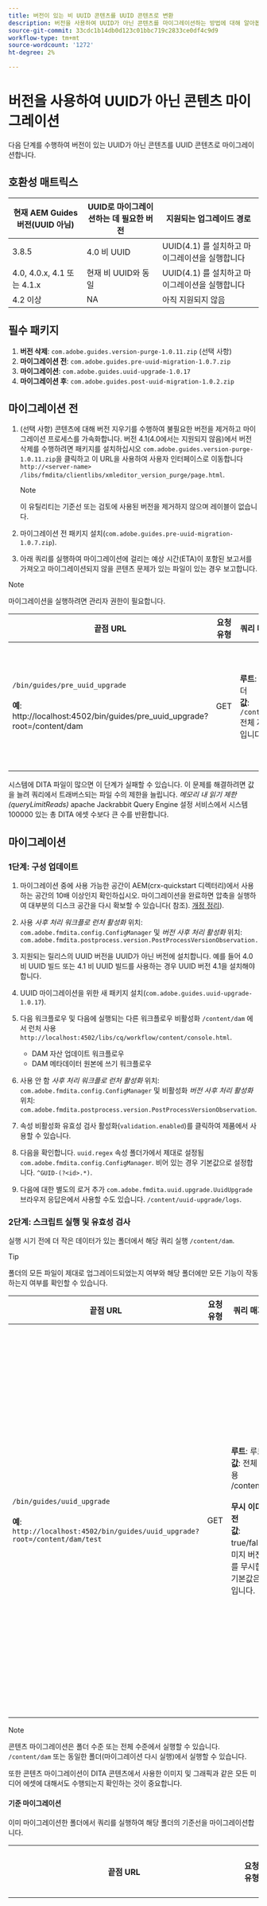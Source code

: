 ```yaml
---
title: 버전이 있는 비 UUID 콘텐츠를 UUID 콘텐츠로 변환
description: 버전을 사용하여 UUID가 아닌 콘텐츠를 마이그레이션하는 방법에 대해 알아봅니다.
source-git-commit: 33cdc1b14db0d123c01bbc719c2833ce0df4c9d9
workflow-type: tm+mt
source-wordcount: '1272'
ht-degree: 2%

---
```





# 버전을 사용하여 UUID가 아닌 콘텐츠 마이그레이션

다음 단계를 수행하여 버전이 있는 UUID가 아닌 콘텐츠를 UUID 콘텐츠로 마이그레이션합니다.

## 호환성 매트릭스

| 현재 AEM Guides 버전(UUID 아님) | UUID로 마이그레이션하는 데 필요한 버전 | 지원되는 업그레이드 경로 |
|---|---|---|
| 3.8.5 | 4.0 비 UUID | UUID(4.1) 를 설치하고 마이그레이션을 실행합니다 |
| 4.0, 4.0.x, 4.1 또는 4.1.x | 현재 비 UUID와 동일 | UUID(4.1) 를 설치하고 마이그레이션을 실행합니다 |
| 4.2 이상 | NA | 아직 지원되지 않음 |

## 필수 패키지

1. **버전 삭제**: `com.adobe.guides.version-purge-1.0.11.zip` (선택 사항)
1. **마이그레이션 전**: `com.adobe.guides.pre-uuid-migration-1.0.7.zip`
1. **마이그레이션**: `com.adobe.guides.uuid-upgrade-1.0.17`
1. **마이그레이션 후**: `com.adobe.guides.post-uuid-migration-1.0.2.zip`


## 마이그레이션 전

1. (선택 사항) 콘텐츠에 대해 버전 지우기를 수행하여 불필요한 버전을 제거하고 마이그레이션 프로세스를 가속화합니다. 버전 4.1(4.0에서는 지원되지 않음)에서 버전 삭제를 수행하려면 패키지를 설치하십시오 `com.adobe.guides.version-purge-1.0.11.zip`을 클릭하고 이 URL을 사용하여 사용자 인터페이스로 이동합니다 `http://<server-name> /libs/fmdita/clientlibs/xmleditor_version_purge/page.html`.

   >[!NOTE]
   >
   >이 유틸리티는 기준선 또는 검토에 사용된 버전을 제거하지 않으며 레이블이 없습니다.
1. 마이그레이션 전 패키지 설치(`com.adobe.guides.pre-uuid-migration-1.0.7.zip`).

1. 아래 쿼리를 실행하여 마이그레이션에 걸리는 예상 시간(ETA)이 포함된 보고서를 가져오고 마이그레이션되지 않을 콘텐츠 문제가 있는 파일이 있는 경우 보고합니다.

>[!NOTE]
>
>마이그레이션을 실행하려면 관리자 권한이 필요합니다.


| 끝점 URL | 요청 유형 | 쿼리 매개 변수 | 예상 결과 |
|---|---|---|---|
| `/bin/guides/pre_uuid_upgrade` <br> <br>**예**: http://localhost:4502/bin/guides/pre_uuid_upgrade?root=/content/dam | GET | **루트**: 루트 폴더<br> **값**: `/content/dam` 전체 저장소용입니다. | 마이그레이션 전 보고서(.csv)가 만들어지고 파일 수, 총 버전 및 오류가 표시됩니다. <br><br> **샘플 출력**:<br>루트 폴더: /content/dam <br>총 파일 수: 2697 <br>총 버전: 10380 <br>오류가 발생한 파일 수: 28 <br>자세한 보고서는 AEM CRX를 통해 다음 위치에서 사용할 수 있습니다. `/content/uuid-pgrade/UuidMigrationReport_1688400131039.csv` |

시스템에 DITA 파일이 많으면 이 단계가 실패할 수 있습니다. 이 문제를 해결하려면 값을 늘려 쿼리에서 트래버스되는 파일 수의 제한을 늘립니다. *메모리 내 읽기 제한(queryLimitReads)* apache Jackrabbit Query Engine 설정 서비스에서 시스템100000 있는 총 DITA 에셋 수보다 큰 수를 반환합니다.

## 마이그레이션

### 1단계: 구성 업데이트

1. 마이그레이션 중에 사용 가능한 공간이 AEM(crx-quickstart 디렉터리)에서 사용하는 공간의 10배 이상인지 확인하십시오. 마이그레이션을 완료하면 압축을 실행하여 대부분의 디스크 공간을 다시 확보할 수 있습니다( 참조). [개정 정리](https://experienceleague.adobe.com/docs/experience-manager-65/deploying/deploying/revision-cleanup.html?lang=en)).

1. 사용 *사후 처리 워크플로 런처 활성화* 위치: `com.adobe.fmdita.config.ConfigManager` 및 *버전 사후 처리 활성화* 위치: `com.adobe.fmdita.postprocess.version.PostProcessVersionObservation.`

1. 지원되는 릴리스의 UUID 버전을 UUID가 아닌 버전에 설치합니다. 예를 들어 4.0 비 UUID 빌드 또는 4.1 비 UUID 빌드를 사용하는 경우 UUID 버전 4.1을 설치해야 합니다.

1. UUID 마이그레이션을 위한 새 패키지 설치(`com.adobe.guides.uuid-upgrade-1.0.17`).

1. 다음 워크플로우 및 다음에 실행되는 다른 워크플로우 비활성화 `/content/dam` 에서 런처 사용 `http://localhost:4502/libs/cq/workflow/content/console.html`.

   * DAM 자산 업데이트 워크플로우
   * DAM 메타데이터 원본에 쓰기 워크플로우

1. 사용 안 함 *사후 처리 워크플로 런처 활성화* 위치: `com.adobe.fmdita.config.ConfigManager` 및 비활성화 *버전 사후 처리 활성화* 위치: `com.adobe.fmdita.postprocess.version.PostProcessVersionObservation`.

1. 속성 비활성화 유효성 검사 활성화(`validation.enabled`)를 클릭하여 제품에서 사용할 수 있습니다.

1. 다음을 확인합니다. `uuid.regex` 속성 폴더가에서 제대로 설정됨 `com.adobe.fmdita.config.ConfigManager`. 비어 있는 경우 기본값으로 설정합니다. `^GUID-(?<id>.*)`.
1. 다음에 대한 별도의 로거 추가 `com.adobe.fmdita.uuid.upgrade.UuidUpgrade` 브라우저 응답은에서 사용할 수도 있습니다. `/content/uuid-upgrade/logs`.

### 2단계: 스크립트 실행 및 유효성 검사

실행 시기 전에 더 작은 데이터가 있는 폴더에서 해당 쿼리 실행 `/content/dam`.

>[!TIP]
>
>폴더의 모든 파일이 제대로 업그레이드되었는지 여부와 해당 폴더에만 모든 기능이 작동하는지 여부를 확인할 수 있습니다.

| 끝점 URL | 요청 유형 | 쿼리 매개 변수 | 예상 결과 |
|---|---|---|---|
| `/bin/guides/uuid_upgrade`<br><br> **예**: `http://localhost:4502/bin/guides/uuid_upgrade?root=/content/dam/test` | GET | **루트**: 루트 폴더 <br>**값**: 전체 저장소용 /content/dam.<br><br>**무시 이미지 버전**<br> **값**: true/false(이미지 버전 처리를 무시합니다. 기본값은 false입니다. | 파일 목록이 있는 마이그레이션 보고서가 마이그레이션되었습니다. 업그레이드하지 못했습니다. 업그레이드했지만 오류가 발생했습니다. 총 소요 시간이 있습니다. <br><br> **샘플 출력**: <br> [정보] 파일 목록 실패:0 <br>[정보] 아니. 개 중 개 파일 업그레이드 성공: 2241 <br>[정보] 아니. 개 중 개 파일이 오류와 함께 업그레이드됨: 28 <br>[정보] 아니. 개 중 개 파일 업그레이드 실패: 0 <br> [정보] 총 소요 시간: 0:37:03.131 |

>[!NOTE]
>
> 콘텐츠 마이그레이션은 폴더 수준 또는 전체 수준에서 실행할 수 있습니다. `/content/dam` 또는 동일한 폴더(마이그레이션 다시 실행)에서 실행할 수 있습니다.

또한 콘텐츠 마이그레이션이 DITA 콘텐츠에서 사용한 이미지 및 그래픽과 같은 모든 미디어 에셋에 대해서도 수행되는지 확인하는 것이 중요합니다.

#### 기준 마이그레이션

이미 마이그레이션한 폴더에서 쿼리를 실행하여 해당 폴더의 기준선을 마이그레이션합니다.

| 끝점 URL | 요청 유형 | 쿼리 매개 변수 | 예상 결과 |
|---|---|---|---|
| `/bin/guides/baseline_uuid_upgrade`<br><br> **예**: ` http://localhost:4502/bin/guides/baseline_uuid_upgrade?root=/content/dam/test` | GET | **루트**: 루트 폴더 <br> **값**: 전체 저장소용 /content/dam. <br><br> **무시 이미지 버전**<br> **값**: true/false <br>이미지 버전 처리를 무시합니다. 기본값은 false입니다. <br><br> **doReview** <br> **값**: true/false <br> (리뷰를 업그레이드해야 하거나 업그레이드하지 말아야 하는 경우). 기본값은 false입니다.) 파일 목록이 있는 마이그레이션 보고서가 마이그레이션되었습니다. 업그레이드하지 못했습니다. 업그레이드했지만 오류가 발생했습니다. 총 소요 시간이 있습니다. <br> <br> **샘플 출력**:<br>[정보] 파일 목록 실패 <br> [정보] 아니. 개 중 개 파일이 2241로 업그레이드됨<br> [정보] 아니. 개 중 개 파일이 오류와 함께 업그레이드됨 28<br>[정보] 아니. 개 중 개의 파일이 업그레이드되지 않음<br>[정보] 총 소요 시간: 0:37:03.131 |


### 3단계: 구성 복원

서버가 성공적으로 마이그레이션되면 사후 처리, 태그 지정 및 다음 워크플로(마이그레이션 도중 초기에 비활성화된 다른 모든 워크플로 포함)를 활성화하여 서버에서 계속 작업할 수 있습니다.

* DAM 자산 업데이트 워크플로우
* DAM 메타데이터 워크플로우

>[!NOTE]
>
>일부 파일이 처리되지 않거나 마이그레이션 전에 손상되어 마이그레이션 전에 손상되고 마이그레이션 후에도 손상된 상태를 유지합니다.

## 마이그레이션 유효성 검사

1. UUID 마이그레이션 후 패키지 설치(`com.adobe.guides.post-uuid-migration-1.0.2.zip`).

1. 다음 쿼리를 실행하여 마이그레이션 도중 링크가 끊어지지 않은 오류가 없는지 확인합니다. 이 스크립트는 이전에 끊어진 적이 없지만 어떤 이유로든 현재 끊어진 링크가 있는지 식별합니다.

   | 끝점 URL | 요청 유형 | 쿼리 매개 변수 | 예상 결과 |
   |---|---|---|---|
   | `/bin/guides/get_broken_links` <br> <br> **예**:<br>`http://localhost:4502/bin/guides/get_broken_links` | GET | NA | UUID가 끊어진 총 파일 수와 해당 파일 경로가 포함된 마이그레이션 보고서. <br> <br> **샘플 출력**:<br>[디버그] 콘텐츠에서 이러한 GUID가 모두 사용되는지 확인하고 있습니다.<br>[디버그] 손상된 UUID가 있을 수 있는 총 파일 수: 0 <br>[디버그] UUID가 손상되었을 수 있는 경로:0 |

1. 마이그레이션이 완료되면 압축을 실행하여 대부분의 디스크 공간을 확보할 수 있습니다( 참조). `https://experienceleague.adobe.com/docs/experience-manager-65/deploying/deploying/revision-cleanup.html?lang=en`).

## 델타 컨텐츠 마이그레이션

1. 델타 컨텐츠를 활성 서버(비 UUID)에서 현재 UUID 서버로 마이그레이션하려면 비 UUID 서버에 마이그레이션 전 스크립트를 설치합니다.

1. 전체 데이터 세트(또는 하위 폴더)에 대해 다음 쿼리를 실행하여 지정된 타임스탬프 후에 수정된 모든 파일을 식별하고 내보냅니다. 타임스탬프는 날짜 및 시간( YYYY-MM-DDTHH)에 대해 ISO8601 형식을 사용합니다:mm:YYYY-MM-DD와 같은 부분 표현도 사용할 수 있습니다.

   | 끝점 URL | 요청 유형 | 쿼리 매개 변수 | 예상 결과 |
   |---|---|---|---|
   | `/bin/guides/data_export`<br><br>**예**: <br> `http://localhost:4502/bin/guides/data_export?timestamp=2023-07-11&root=/content/dam` | GET | **timestamp** <br> **값**: YYYY-MM-DD<br><br> **루트**: 루트 폴더 <br> **값**: `/content/dam` 전체 저장소용입니다. | 델타 컨텐츠가 있는 zip 파일이 /var/dxml/exports에 생성됩니다. <br> <br>**샘플**: dataexport_1689761491218.zip (파일이 생성됨) |

1. 스크립트로 내보낸 zip 파일을 다운로드합니다. 응답의 마지막 행은 생성된 zip 파일의 경로(시스템의 /var/dxml/exports에 저장됨)를 제공해야 합니다.

1. Assets UI의 원하는 경로에서 zip 파일을 uuid 서버에 업로드합니다.

1. 마이그레이션 후 패키지가 UUID 서버에 설치되었는지 확인합니다.

1. 다음 주어진 쿼리를 실행하여 업로드된 zip 파일에서 시스템으로 델타 컨텐츠를 가져옵니다. 데이터를 제대로 식별하고 처리하려면 쿼리에 업로드된 zip 파일의 경로가 포함되어야 합니다.

   | 끝점 URL | 요청 유형 | 쿼리 매개 변수 | 예상 결과 |
   |---|---|---|---|
   | `/bin/guides/data_import`<br> **예**:`http://localhost:4502/bin/guides/data_import?path=/content/dam/dataexport_1689344927551.zip&createVersion=true` | POST | **path**<br> **값**: `/content/dam/filename.zip`(업로드된 파일 위치) **createVersion** <br> **값**: true/false<br>createVersion의 기본값은 false입니다. | 파일이 원하는 콘텐츠 경로로 업로드됩니다.<br><br>**샘플**: `dataexport_1689761491218.zip`<br><br> 이전 단계에서 내보낸 동일한 파일은에서 원하는 경로로 업로드됩니다. `/content/dam`). |

1. 존재하지 않는 경우 스크립트는 새 파일을 생성하고 수정된 경우 기존 파일을 재정의합니다.

>[!NOTE]
>
> 버전 기록 및 서버에서 수행된 다른 모든 변경 사항(예: 워크플로우 및 검토 )은 수동으로 업데이트해야 합니다.
